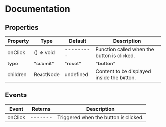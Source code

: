 # Documentation

## Properties

| Property | Type                           | Default   | Description                                 |
| -------- | ------------------------------ | --------- | --------------------------------------------|
| onClick  | () => void                     | --------- | Function called when the button is clicked. |
| type     | "submit"  | "reset"  | "button"| "button"  | Specifies the type of button.               |
| children | ReactNode                      | undefined | Content to be displayed inside the button.  |

## Events

| Event          | Returns | Description                            |
| -------------- | ------- | -------------------------------------- |
| onClick        | ------- | Triggered when the button is clicked.  |
